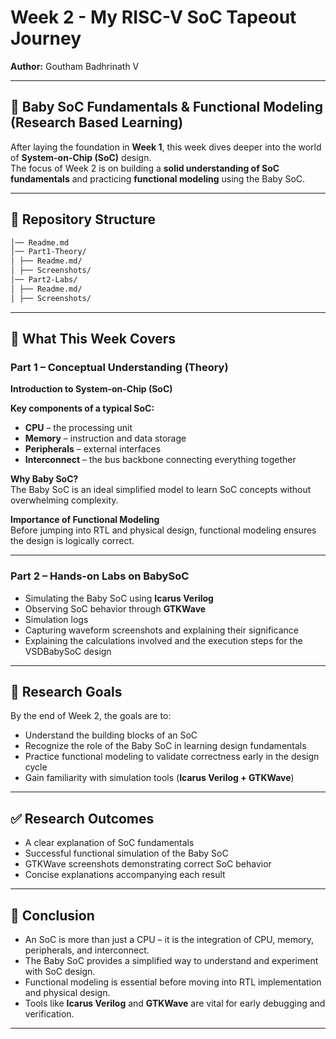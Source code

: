 # Week 2 - My RISC-V SoC Tapeout Journey

**Author:** Goutham Badhrinath V  

---

## 📘 Baby SoC Fundamentals & Functional Modeling (Research Based Learning)

After laying the foundation in **Week 1**, this week dives deeper into the world of **System-on-Chip (SoC)** design.  
The focus of Week 2 is on building a **solid understanding of SoC fundamentals** and practicing **functional modeling** using the Baby SoC.

---

## 📂 Repository Structure
```bash
│── Readme.md 
│── Part1-Theory/ 
│ ├── Readme.md/ 
│ ├── Screenshots/
│── Part2-Labs/ 
│ ├── Readme.md/ 
│ ├── Screenshots/
```
---

## 📑 What This Week Covers

### Part 1 – Conceptual Understanding (Theory)
**Introduction to System-on-Chip (SoC)**  

**Key components of a typical SoC:**
- **CPU** – the processing unit  
- **Memory** – instruction and data storage  
- **Peripherals** – external interfaces  
- **Interconnect** – the bus backbone connecting everything together  

**Why Baby SoC?**  
The Baby SoC is an ideal simplified model to learn SoC concepts without overwhelming complexity.

**Importance of Functional Modeling**  
Before jumping into RTL and physical design, functional modeling ensures the design is logically correct.

---

### Part 2 – Hands-on Labs on BabySoC
- Simulating the Baby SoC using **Icarus Verilog**
- Observing SoC behavior through **GTKWave**
- Simulation logs
- Capturing waveform screenshots and explaining their significance
- Explaining the calculations involved and the execution steps for the VSDBabySoC design

---

## 🎯 Research Goals
By the end of Week 2, the goals are to:
- Understand the building blocks of an SoC  
- Recognize the role of the Baby SoC in learning design fundamentals  
- Practice functional modeling to validate correctness early in the design cycle  
- Gain familiarity with simulation tools (**Icarus Verilog + GTKWave**)  

---

## ✅ Research Outcomes
- A clear explanation of SoC fundamentals  
- Successful functional simulation of the Baby SoC  
- GTKWave screenshots demonstrating correct SoC behavior  
- Concise explanations accompanying each result  

---

## 📝 Conclusion
- An SoC is more than just a CPU – it is the integration of CPU, memory, peripherals, and interconnect.  
- The Baby SoC provides a simplified way to understand and experiment with SoC design.  
- Functional modeling is essential before moving into RTL implementation and physical design.  
- Tools like **Icarus Verilog** and **GTKWave** are vital for early debugging and verification.

---
